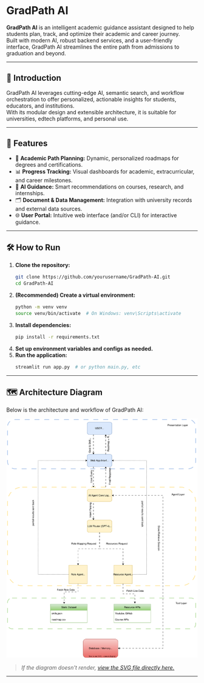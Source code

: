 # GradPath AI

**GradPath AI** is an intelligent academic guidance assistant designed to help students plan, track, and optimize their academic and career journey.  
Built with modern AI, robust backend services, and a user-friendly interface, GradPath AI streamlines the entire path from admissions to graduation and beyond.

---

## 📖 Introduction

GradPath AI leverages cutting-edge AI, semantic search, and workflow orchestration to offer personalized, actionable insights for students, educators, and institutions.  
With its modular design and extensible architecture, it is suitable for universities, edtech platforms, and personal use.

---

## 🚀 Features

- 🧭 **Academic Path Planning:** Dynamic, personalized roadmaps for degrees and certifications.
- 📊 **Progress Tracking:** Visual dashboards for academic, extracurricular, and career milestones.
- 🤖 **AI Guidance:** Smart recommendations on courses, research, and internships.
- 🗂️ **Document & Data Management:** Integration with university records and external data sources.
- 🌐 **User Portal:** Intuitive web interface (and/or CLI) for interactive guidance.

---

## 🛠️ How to Run

1. **Clone the repository:**
    ```bash
    git clone https://github.com/yourusername/GradPath-AI.git
    cd GradPath-AI
    ```
2. **(Recommended) Create a virtual environment:**
    ```bash
    python -m venv venv
    source venv/bin/activate  # On Windows: venv\Scripts\activate
    ```
3. **Install dependencies:**
    ```bash
    pip install -r requirements.txt
    ```
4. **Set up environment variables and configs as needed.**
5. **Run the application:**
    ```bash
    streamlit run app.py  # or python main.py, etc
    ```

---

## 🗺️ Architecture Diagram

Below is the architecture and workflow of GradPath AI:

![GradPath AI Architecture](./Updated%20GradPath%20AI.drawio.svg)

> _If the diagram doesn't render, [view the SVG file directly here.](./Updated%20GradPath%20AI.drawio.svg)_

---



